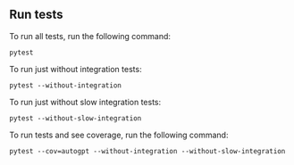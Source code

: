 ## Run tests

To run all tests, run the following command:

```
pytest
```

To run just without integration tests:

```
pytest --without-integration
```

To run just without slow integration tests:

```
pytest --without-slow-integration
```

To run tests and see coverage, run the following command:

```
pytest --cov=autogpt --without-integration --without-slow-integration
```
